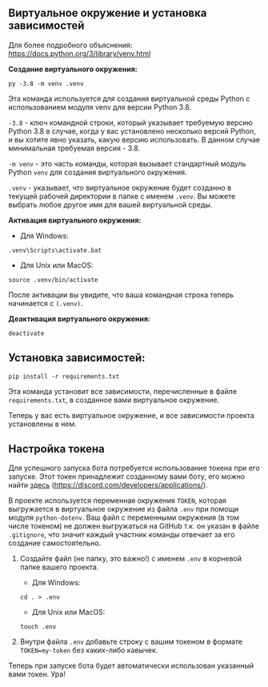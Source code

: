 ## Виртуальное окружение и установка зависимостей
Для более подробного объяснения: https://docs.python.org/3/library/venv.html

**Создание виртуального окружения:**
```
py -3.8 -m venv .venv
```
Эта команда используется для создания виртуальной среды Python с использованием модуля venv для версии Python 3.8.

`-3.8` - ключ командной строки, который указывает требуемую версию Python 3.8 в случае, когда у вас установлено несколько версий Python, и вы хотите явно указать, какую версию использовать. В данном случае минимальная требуемая версия - 3.8.

`-m venv` - это часть команды, которая вызывает стандартный модуль Python `venv` для создания виртуального окружения.

`.venv` - указывает, что виртуальное окружение будет созданно в текущей рабочей директории в папке с именем `.venv`. Вы можете выбрать любое другое имя для вашей виртуальной среды.


**Активация виртуального окружения:**
  - Для Windows:
```
.venv\Scripts\activate.bat
```
  - Для Unix или MacOS:
```
source .venv/bin/activate
```
После активации вы увидите, что ваша командная строка теперь начинается с `(.venv)`.


**Деактивация виртуального окружения:**
```
deactivate
```


## Установка зависимостей:
```
pip install -r requirements.txt
```
Эта команда установит все зависимости, перечисленные в файле `requirements.txt`, в созданное вами виртуальное окружение.

Теперь у вас есть виртуальное окружение, и все зависимости проекта установлены в нем.


## Настройка токена
Для успешного запуска бота потребуется использование токена при его запуске. Этот токен принадлежит созданному вами боту, его можно найти [здесь](https://discord.com/developers/applications/) (https://discord.com/developers/applications/). 

В проекте используется переменная окружения `TOKEN`, которая выгружается в виртуальное окружение из файла `.env` при помощи модуля `python-dotenv`.
Ваш файл с переменными окружения (в том числе токеном) не должен выгружаться на GitHub т.к. он указан в файле `.gitignore`, что значит каждый участник команды отвечает за его создание самостоятельно. 

1. Создайте файл (не папку, это важно!) с именем `.env` в корневой папке вашего проекта.
    - Для Windows:
    ```
    cd . > .env
    ```
    - Для Unix или MacOS:
    ```
    touch .env
    ```

3. Внутри файла `.env` добавьте строку с вашим токеном в формате `TOKEN=my-token` без каких-либо кавычек.

Теперь при запуске бота будет автоматически использован указанный вами токен. Ура!
